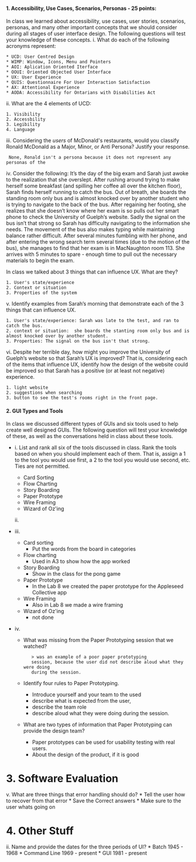 

#### 1. **Accessibility, Use Cases, Scenarios, Personas - 25 points:**
In class we learned about accessibility, use cases, user stories, scenarios, personas, and many other important concepts that we should consider during all stages of user interface design. The following questions will test your knowledge of these concepts.
i. What do each of the following acronyms represent:

    * UCD: User Centred Design
    * WIMP: Window, Icons, Menu and Pointers
    * AOI: Aplication Oriented Iterface
    * OOUI: Oriented Objected User Interface
    * UX: User Experience
    * QUIS: Questionnaire For User Interaction Satisfaction
    * AX: Attentional Experience
    * AODA: Accessibility for Ontarians with Disabilities Act

ii. What are the 4 elements of UCD:

    1. Visibility
    2. Accessbility
    3. Legibility
    4. Language

iii. Considering the *users* of McDonald's restaurants, would you classify Ronald McDonald as a Major, Minor, or Anti Persona? Justify your response.

     None, Ronald isn't a persona because it does not represent any personas of the 

iv. Consider the following: It’s the day of the big exam and Sarah just awoke to the realization that she overslept. After rushing around trying to make herself some breakfast (and spilling her coffee all over the kitchen floor), Sarah finds herself running to catch the bus. Out of breath, she boards the standing room only bus and is almost knocked over by another student who is trying to navigate to the back of the bus. After regaining her footing, she realizes that she doesn’t know where her exam is so pulls out her smart phone to check the University of Guelph’s website. Sadly the signal on the bus isn’t that strong so Sarah has difficulty navigating to the information she needs. The movement of the bus also makes typing while maintaining balance rather difficult. After several minutes fumbling with her phone, and after entering the wrong search term several times (due to the motion of the bus), she manages to find that her exam is in MacNaughton room 113. She arrives with 5 minutes to spare - enough time to pull out the necessary materials to begin the exam. 

In class we talked about 3 things that can influence UX. What are they?

    1. User's state/experience
    2. Context or situation
    3. Properties of the system

v. Identify examples from Sarah’s morning that demonstrate each of the 3 things that can influence UX.

    1. User's state/experience: Sarah was late to the test, and ran to catch the bus. 
    2. context or situation:  she boards the stanting room only bus and is almost knocked over by another student.
    3. Properties: The signal on the bus isn't that strong.

vi. Despite her terrible day, how might you improve the University of Guelph’s website so that Sarah’s UX is improved? That is, considering each of the items that influence UX, identify how the design of the website could be improved so that Sarah has a positive (or at least not negative) experience.

    1. light website
    2. suggestions when searching
    3. button to see the test's rooms right in the front page.

#### 2. GUI Types and Tools 
In class we discussed different types of GUIs and six tools used to help create well designed GUIs. The following question will test your knowledge of these, as well as the conversations held in class about these tools.

-  i. List and rank all six of the tools discussed in class. Rank the tools based on when you should implement each of them. That is, assign a 1 to the tool you would use first, a 2 to the tool you would use second, etc. Ties are not permitted.

    * Card Sorting
    * Flow Charting
    * Story Boarding
    * Paper Prototype
    * Wire Framing
    * Wizard of Oz'ing

    ii.

- iii.
    * Card sorting
        * Put the words from the board in categories
    * Flow charting
        * Used in A3 to show how the app worked
    * Story Boarding
        * Show in the class for the pong game
    * Paper Prototype
        * In the Lab 8 we created the paper prototype for the Appleseed Collective app
    * Wire Framing
        * Also in Lab 8 we made a wire framing
    * Wizard of Oz'ing
        * not done

- iv.
    * What was missing from the Paper Prototyping session that we watched?

             > was an example of a poor paper prototyping
             session, because the user did not describe aloud what they were doing
             during the session.

    * Identify four rules to Paper Prototyping.
        * Introduce yourself and your team to the used
        * describe what is expected from the user,
        * describe the team role
        * describe aloud what they were doing during the session.
    * What are two types of information that Paper Prototyping can provide the design team?
        * Paper prototypes can be used for usability testing with real users.
        * About the design of the product, if it is good


# 3. Software Evaluation 

v. What are three things that error handling should do?
    * Tell the user how to recover from that error 
    * Save the Correct answers 
    * Make sure to the user whats going on 

# 4. Other Stuff

ii. Name and provide the dates for the three periods of UI?
    * Batch 1945 - 1968
    * Command Line 1969 - present
    * GUI 1981 - present

